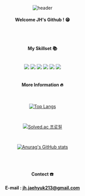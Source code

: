 <div align="center">

![header](https://capsule-render.vercel.app/api?type=Cylinder&color=000000&height=120&text=Hello%20World!&fontColor=ffffff)

#### Welcome JH's Github ! :grin:


<br/>
<br/>

#### My Skillset :books:

<br/>

<img src="https://img.shields.io/badge/Github-000000?style=for-the-badge&logo=Github&logoColor=white">
<img src="https://img.shields.io/badge/C++-000000?style=for-the-badge&logo=cplusplus&logoColor="white">
<img src="https://img.shields.io/badge/Python-000000?style=for-the-badge&logo=Python&logoColor="white">
<img src="https://img.shields.io/badge/Swift-000000?style=for-the-badge&logo=Swift&logoColor="white">
<img src="https://img.shields.io/badge/OpenCV-000000?style=for-the-badge&logo=OpenCV&logoColor="white">
<img src="https://img.shields.io/badge/Mediapipe-000000?style=for-the-badge&logo=Mediapipe&logoColor="white">


<br/>
<br/>

#### More Information :fire:

<br/>

[![Top Langs](https://github-readme-stats.vercel.app/api/top-langs/?username=Jh-jaehyuk&layout=compact)](https://github.com/anuraghazra/github-readme-stats)

<br/>

[![Solved.ac
프로필](http://mazassumnida.wtf/api/v2/generate_badge?boj=J213h)](https://solved.ac/J213h)

<br/>

[![Anurag's GitHub stats](https://github-readme-stats.vercel.app/api?username=Jh-jaehyuk&show_icons=true&theme=dark)](https://github.com/anuraghazra/github-readme-stats)

<br/>
<br/>

#### Contect :phone:
#### E-mail : jh.jaehyuk213@gmail.com
